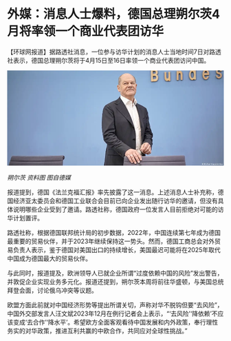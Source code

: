 # 外媒：消息人士爆料，德国总理朔尔茨4月将率领一个商业代表团访华

【环球网报道】据路透社消息，一位参与访华计划的消息人士当地时间7日对路透社表示，德国总理朔尔茨将于4月15日至16日率领一个商业代表团访问中国。

![0d492402a5f2ad77308b60d805e1cbea.jpg](https://raw.githubusercontent.com/qqhsx/qqnews_image/main/2024/02/08/外媒：消息人士爆料，德国总理朔尔茨4月将率领一个商业代表团访华/0d492402a5f2ad77308b60d805e1cbea.jpg)

_朔尔茨 资料图 图自德媒_

报道提到，德国《法兰克福汇报》率先披露了这一消息。上述消息人士补充称，德国经济亚太委员会和德国工业联合会目前已向企业发出随行访华的邀请，但没有具体说明哪些企业受到了邀请。路透社称，德国政府一位发言人目前拒绝对可能的访华计划置评。

路透社称，根据德国联邦统计局的初步数据，2022年，中国连续第七年成为德国最重要的贸易伙伴，并于2023年继续保持这一势头。然而，德国工商总会对外贸易负责人表示，鉴于德国对美国出口的持续增长，美国最迟可能将在2025年取代中国成为德国最大的贸易伙伴。

与此同时，报道提及，欧洲领导人已就企业所谓“过度依赖中国的风险”发出警告，并敦促企业实现业务多元化。报道还提到，朔尔茨本周将前往华盛顿，与美国总统拜登会面，讨论俄乌冲突等议题。

欧盟方面此前就对中国经济形势等提出所谓关切，声称对华不脱钩但要“去风险”，中国外交部发言人汪文斌2023年12月在例行记者会上表示，“‘去风险’‘降依赖’不应该变成‘去合作’‘降水平’。希望欧方全面客观看待中国发展和内外政策，奉行理性务实的对华政策，推进互利共赢的中欧合作，共同应对全球性挑战。”

